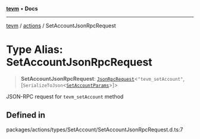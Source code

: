 [**tevm**](../../README.md) • **Docs**

***

[tevm](../../modules.md) / [actions](../README.md) / SetAccountJsonRpcRequest

# Type Alias: SetAccountJsonRpcRequest

> **SetAccountJsonRpcRequest**: [`JsonRpcRequest`](../../index/type-aliases/JsonRpcRequest.md)\<`"tevm_setAccount"`, [`SerializeToJson`\<[`SetAccountParams`](../../index/type-aliases/SetAccountParams.md)\>]\>

JSON-RPC request for `tevm_setAccount` method

## Defined in

packages/actions/types/SetAccount/SetAccountJsonRpcRequest.d.ts:7
